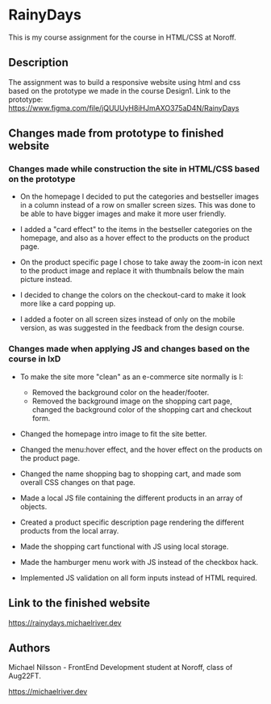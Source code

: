 # RainyDays

This is my course assignment for the course in HTML/CSS at Noroff.

## Description

The assignment was to build a responsive website using html and css based on the prototype we made in the course Design1.
Link to the prototype: https://www.figma.com/file/jQUUUyH8iHJmAXO375aD4N/RainyDays

## Changes made from prototype to finished website

### Changes made while construction the site in HTML/CSS based on the prototype

- On the homepage I decided to put the categories and bestseller images in a column instead of a row on smaller screen sizes. This was done to be able to have bigger images and make it more user friendly.

- I added a "card effect" to the items in the bestseller categories on the homepage, and also as a hover effect to the products on the product page.

- On the product specific page I chose to take away the zoom-in icon next to the product image and replace it with thumbnails below the main picture instead.

- I decided to change the colors on the checkout-card to make it look more like a card popping up.

- I added a footer on all screen sizes instead of only on the mobile version, as was suggested in the feedback from the design course.

### Changes made when applying JS and changes based on the course in IxD

- To make the site more "clean" as an e-commerce site normally is I:

  - Removed the background color on the header/footer.
  - Removed the background image on the shopping cart page, changed the background color of the shopping cart and checkout form.

- Changed the homepage intro image to fit the site better.

- Changed the menu:hover effect, and the hover effect on the products on the product page.

- Changed the name shopping bag to shopping cart, and made som overall CSS changes on that page.

- Made a local JS file containing the different products in an array of objects.

- Created a product specific description page rendering the different products from the local array.

- Made the shopping cart functional with JS using local storage.

- Made the hamburger menu work with JS instead of the checkbox hack.

- Implemented JS validation on all form inputs instead of HTML required.

## Link to the finished website

https://rainydays.michaelriver.dev

## Authors

Michael Nilsson - FrontEnd Development student at Noroff, class of Aug22FT.

https://michaelriver.dev
